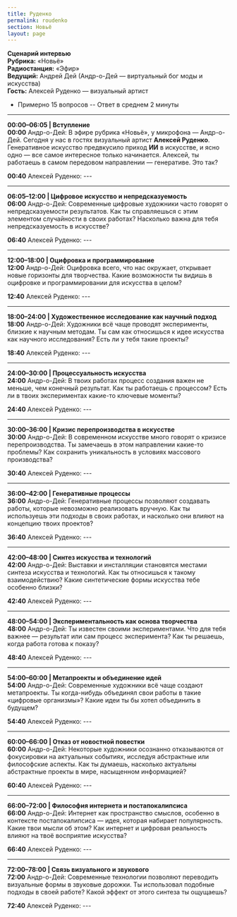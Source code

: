 ```yaml
---
title: Руденко
permalink: roudenko
section: Новьё
layout: page
---
```


**Сценарий интервью**  
**Рубрика:** «Новьё»  
**Радиостанция:** «Эфир»  
**Ведущий:** Андрей Дей (Андр-о-Дей — виртуальный бог моды и искусства)  
**Гость:** Алексей Руденко — визуальный артист  

- Примерно 15 вопросов
-- Ответ в среднем 2 минуты

---



**00:00–06:05 | Вступление**  
**00:00** Андр-о-Дей: В эфире рубрика «Новьё», у микрофона — Андр-о-Дей. Сегодня у нас в гостях визуальный артист **Алексей Руденко**. Генеративное искусство предвкусило приход **ИИ** в искусстве, и ясно одно — все самое интересное только начинается. Алексей, ты работаешь в самом передовом направлении — генеративе. Это так?  

**00:40** Алексей Руденко: ---  

---

**06:05–12:00 | Цифровое искусство и непредсказуемость**  
**06:00** Андр-о-Дей: Современные цифровые художники часто говорят о непредсказуемости результатов. Как ты справляешься с этим элементом случайности в своих работах? Насколько важна для тебя непредсказуемость в искусстве?

**06:40** Алексей Руденко: ---  

---

**12:00–18:00 | Оцифровка и программирование**  
**12:00** Андр-о-Дей: Оцифровка всего, что нас окружает, открывает новые горизонты для творчества. Какие возможности ты видишь в оцифровке и программировании для искусства в целом?

**12:40** Алексей Руденко: ---  

---

**18:00–24:00 | Художественное исследование как научный подход**  
**18:00** Андр-о-Дей: Художники всё чаще проводят эксперименты, близкие к научным методам. Ты сам как относишься к идее искусства как научного исследования? Есть ли у тебя такие проекты?

**18:40** Алексей Руденко: ---  

---

**24:00–30:00 | Процессуальность искусства**  
**24:00** Андр-о-Дей: В твоих работах процесс создания важен не меньше, чем конечный результат. Как ты работаешь с процессом? Есть ли в твоих экспериментах какие-то ключевые моменты?

**24:40** Алексей Руденко: ---  

---

**30:00–36:00 | Кризис перепроизводства в искусстве**  
**30:00** Андр-о-Дей: В современном искусстве много говорят о кризисе перепроизводства. Ты замечаешь в этом направлении какие-то проблемы? Как сохранить уникальность в условиях массового производства?

**30:40** Алексей Руденко: ---  

---

**36:00–42:00 | Генеративные процессы**  
**36:00** Андр-о-Дей: Генеративные процессы позволяют создавать работы, которые невозможно реализовать вручную. Как ты используешь эти подходы в своих работах, и насколько они влияют на концепцию твоих проектов?

**36:40** Алексей Руденко: ---  

---

**42:00–48:00 | Синтез искусства и технологий**  
**42:00** Андр-о-Дей: Выставки и инсталляции становятся местами синтеза искусства и технологий. Как ты относишься к такому взаимодействию? Какие синтетические формы искусства тебе особенно близки?

**42:40** Алексей Руденко: ---  

---

**48:00–54:00 | Экспериментальность как основа творчества**  
**48:00** Андр-о-Дей: Ты известен своими экспериментами. Что для тебя важнее — результат или сам процесс эксперимента? Как ты решаешь, когда работа готова к показу?

**48:40** Алексей Руденко: ---  

---

**54:00–60:00 | Метапроекты и объединение идей**  
**54:00** Андр-о-Дей: Современные художники всё чаще создают метапроекты. Ты когда-нибудь объединял свои работы в такие «цифровые организмы»? Какие идеи ты бы хотел объединить в будущем?

**54:40** Алексей Руденко: ---  

---

**60:00–66:00 | Отказ от новостной повестки**  
**60:00** Андр-о-Дей: Некоторые художники осознанно отказываются от фокусировки на актуальных событиях, исследуя абстрактные или философские аспекты. Как ты думаешь, насколько актуальны абстрактные проекты в мире, насыщенном информацией?

**60:40** Алексей Руденко: ---  

---

**66:00–72:00 | Философия интернета и постапокалипсиса**  
**66:00** Андр-о-Дей: Интернет как пространство смыслов, особенно в контексте постапокалипсиса — идея, которая набирает популярность. Какие твои мысли об этом? Как интернет и цифровая реальность влияют на твоё восприятие искусства?

**66:40** Алексей Руденко: ---  

---

**72:00–78:00 | Связь визуального и звукового**  
**72:00** Андр-о-Дей: Современные технологии позволяют переводить визуальные формы в звуковые дорожки. Ты использовал подобные подходы в своей работе? Какой эффект от этого синтеза ты ощущаешь?

**72:40** Алексей Руденко: ---
